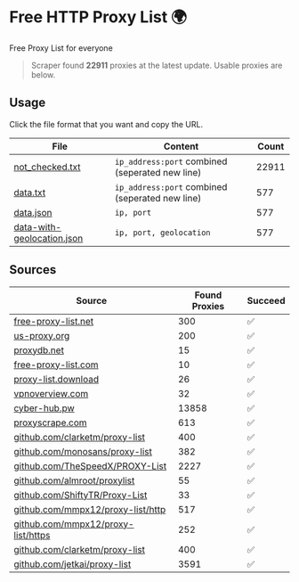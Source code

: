 
# Free HTTP Proxy List 🌍

Free Proxy List for everyone

> Scraper found **22911** proxies at the latest update. Usable proxies are below.

## Usage

Click the file format that you want and copy the URL.


|File|Content|Count|
|----|-------|-----|
|[not_checked.txt](https://raw.githubusercontent.com/yemixzy/proxy-list/main/proxy-list/not_checked.txt)|`ip_address:port` combined (seperated new line)|22911|
|[data.txt](https://raw.githubusercontent.com/yemixzy/proxy-list/main/proxy-list/data.txt)|`ip_address:port` combined (seperated new line)|577|
|[data.json](https://raw.githubusercontent.com/yemixzy/proxy-list/main/proxy-list/data.json)|`ip, port`|577|
|[data-with-geolocation.json](https://raw.githubusercontent.com/yemixzy/proxy-list/main/proxy-list/data-with-geolocation.json)|`ip, port, geolocation`|577|

## Sources

|Source|Found Proxies|Succeed|
|------|-------------|-------|
|[free-proxy-list.net](https://free-proxy-list.net)|300|✅|
|[us-proxy.org](https://www.us-proxy.org)|200|✅|
|[proxydb.net](http://proxydb.net)|15|✅|
|[free-proxy-list.com](https://free-proxy-list.com/?page=&port=&type%5B%5D=http&type%5B%5D=https&up_time=0&search=Search)|10|✅|
|[proxy-list.download](https://www.proxy-list.download/HTTP)|26|✅|
|[vpnoverview.com](https://vpnoverview.com/privacy/anonymous-browsing/free-proxy-servers)|32|✅|
|[cyber-hub.pw](https://cyber-hub.pw/statics/proxy.txt)|13858|✅|
|[proxyscrape.com](https://api.proxyscrape.com/v2/?request=displayproxies&protocol=http&timeout=10000&country=all&ssl=all&anonymity=all)|613|✅|
|[github.com/clarketm/proxy-list](https://raw.githubusercontent.com/clarketm/proxy-list/master/proxy-list-raw.txt)|400|✅|
|[github.com/monosans/proxy-list](https://raw.githubusercontent.com/monosans/proxy-list/main/proxies/http.txt)|382|✅|
|[github.com/TheSpeedX/PROXY-List](https://raw.githubusercontent.com/TheSpeedX/PROXY-List/master/http.txt)|2227|✅|
|[github.com/almroot/proxylist](https://raw.githubusercontent.com/almroot/proxylist/master/list.txt)|55|✅|
|[github.com/ShiftyTR/Proxy-List](https://raw.githubusercontent.com/ShiftyTR/Proxy-List/master/http.txt)|33|✅|
|[github.com/mmpx12/proxy-list/http](https://raw.githubusercontent.com/mmpx12/proxy-list/master/http.txt)|517|✅|
|[github.com/mmpx12/proxy-list/https](https://raw.githubusercontent.com/mmpx12/proxy-list/master/https.txt)|252|✅|
|[github.com/clarketm/proxy-list](https://raw.githubusercontent.com/clarketm/proxy-list/master/proxy-list-raw.txt)|400|✅|
|[github.com/jetkai/proxy-list](https://raw.githubusercontent.com/jetkai/proxy-list/main/online-proxies/txt/proxies.txt)|3591|✅|


